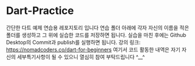 # Dart-Practice
간단한 다트 예제 연습용 레포지토리 입니다
연습 폴더 아래에 각자 자신의 이름을 적은 폴더를 생성하고 그 위에 실습한 코드를 저장하면 됩니다.
실습을 마친 후에는 Github Desktop의 Commit과 publish를 실행하면 됩니다.
강의 링크: https://nomadcoders.co/dart-for-beginners
여기서 코드 활동한 내역은 자기 자신의 세부특기사항이 될 수 있으니
열심히 참여 부탁드립니다 ^__^
 
